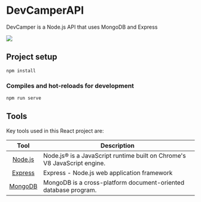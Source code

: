# DevCamperAPI
DevCamper is a Node.js API that uses MongoDB and Express

![](https://curtisaallen.github.io/HooksNews/bg.png)

## Project setup
```
npm install
```

### Compiles and hot-reloads for development
```
npm run serve
```

## Tools
Key tools used in this React project are:

| Tool             | Description   |
| :-------------:|--------------|
| [Node.js](https://nodejs.org) | Node.js® is a JavaScript runtime built on Chrome's V8 JavaScript engine. |
| [Express](https://expressjs.com) | Express - Node.js web application framework|
| [MongoDB](https://mongodb.com) | MongoDB is a cross-platform document-oriented database program. |
